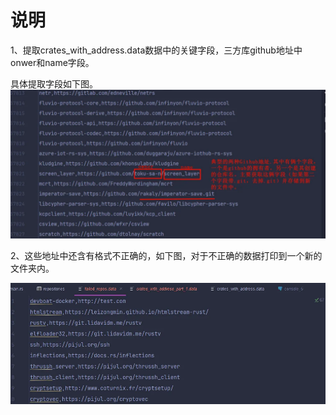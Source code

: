 # 说明

1、提取crates_with_address.data数据中的关键字段，三方库github地址中onwer和name字段。

具体提取字段如下图。
![alt text](image/image2.png)

2、这些地址中还含有格式不正确的，如下图，对于不正确的数据打印到一个新的文件夹内。

![alt text](image/image3.png)
